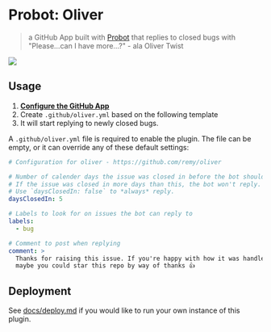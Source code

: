 # Probot: Oliver

> a GitHub App built with [Probot](https://github.com/probot/probot) that replies to closed bugs with "Please…can I have more…?" - ala Oliver Twist

[![](https://cloud.githubusercontent.com/assets/173/23858697/4885f0d6-07cf-11e7-96ed-716948027bbc.png)](https://github.com/probot/demo/issues/2)

## Usage

1. **[Configure the GitHub App](https://github.com/apps/oliverbot)**
2. Create `.github/oliver.yml` based on the following template
3. It will start replying to newly closed bugs.

A `.github/oliver.yml` file is required to enable the plugin. The file can be empty, or it can override any of these default settings:

```yml
# Configuration for oliver - https://github.com/remy/oliver

# Number of calender days the issue was closed in before the bot should reply.
# If the issue was closed in more days than this, the bot won't reply.
# Use `daysClosedIn: false` to *always* reply.
daysClosedIn: 5

# Labels to look for on issues the bot can reply to
labels:
  - bug

# Comment to post when replying
comment: >
  Thanks for raising this issue. If you're happy with how it was handled,
  maybe you could star this repo by way of thanks 👍
```

## Deployment

See [docs/deploy.md](docs/deploy.md) if you would like to run your own instance of this plugin.
